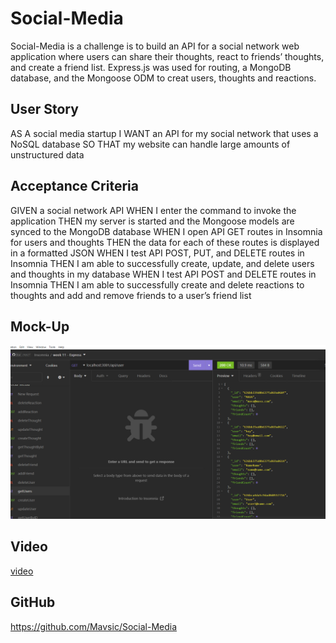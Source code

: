 # Social-Media

Social-Media is a challenge is to build an API for a social network web application where users can share their thoughts, react to friends’ thoughts, and create a friend list. Express.js was used for routing, a MongoDB database, and the Mongoose ODM to creat users, thoughts and reactions.

## User Story

AS A social media startup
I WANT an API for my social network that uses a NoSQL database
SO THAT my website can handle large amounts of unstructured data

## Acceptance Criteria

GIVEN a social network API
WHEN I enter the command to invoke the application
THEN my server is started and the Mongoose models are synced to the MongoDB database
WHEN I open API GET routes in Insomnia for users and thoughts
THEN the data for each of these routes is displayed in a formatted JSON
WHEN I test API POST, PUT, and DELETE routes in Insomnia
THEN I am able to successfully create, update, and delete users and thoughts in my database
WHEN I test API POST and DELETE routes in Insomnia
THEN I am able to successfully create and delete reactions to thoughts and add and remove friends to a user’s friend list

## Mock-Up

![insomnia](./Screenshot%202022-11-09%20135748.png)

## Video

[video](./Untitled_%20Nov%209%2C%202022%201_52%20PM.webm)

## GitHub

https://github.com/Mavsic/Social-Media
